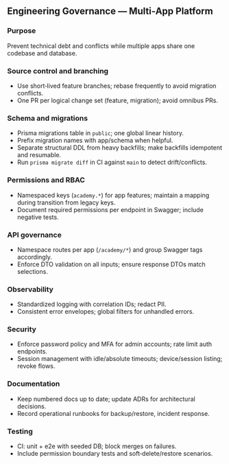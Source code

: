 ## Engineering Governance — Multi‑App Platform

### Purpose

Prevent technical debt and conflicts while multiple apps share one codebase and database.

### Source control and branching

- Use short‑lived feature branches; rebase frequently to avoid migration conflicts.
- One PR per logical change set (feature, migration); avoid omnibus PRs.

### Schema and migrations

- Prisma migrations table in `public`; one global linear history.
- Prefix migration names with app/schema when helpful.
- Separate structural DDL from heavy backfills; make backfills idempotent and resumable.
- Run `prisma migrate diff` in CI against `main` to detect drift/conflicts.

### Permissions and RBAC

- Namespaced keys (`academy.*`) for app features; maintain a mapping during transition from legacy keys.
- Document required permissions per endpoint in Swagger; include negative tests.

### API governance

- Namespace routes per app (`/academy/*`) and group Swagger tags accordingly.
- Enforce DTO validation on all inputs; ensure response DTOs match selections.

### Observability

- Standardized logging with correlation IDs; redact PII.
- Consistent error envelopes; global filters for unhandled errors.

### Security

- Enforce password policy and MFA for admin accounts; rate limit auth endpoints.
- Session management with idle/absolute timeouts; device/session listing; revoke flows.

### Documentation

- Keep numbered docs up to date; update ADRs for architectural decisions.
- Record operational runbooks for backup/restore, incident response.

### Testing

- CI: unit + e2e with seeded DB; block merges on failures.
- Include permission boundary tests and soft‑delete/restore scenarios.


